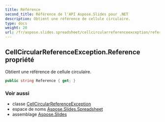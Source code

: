 ```yaml
---
title: Référence
second_title: Référence de l'API Aspose.Slides pour .NET
description: Obtient une référence de cellule circulaire.
type: docs
weight: 20
url: /fr/aspose.slides.spreadsheet/cellcircularreferenceexception/reference/
---
```


## CellCircularReferenceException.Reference propriété

Obtient une référence de cellule circulaire.

```csharp
public string Reference { get; }
```

### Voir aussi

* classe [CellCircularReferenceException](../../cellcircularreferenceexception)
* espace de noms [Aspose.Slides.Spreadsheet](../../cellcircularreferenceexception)
* assemblage [Aspose.Slides](../../../)

<!-- NE PAS ÉDITER : généré par xmldocmd pour Aspose.Slides.dll -->
